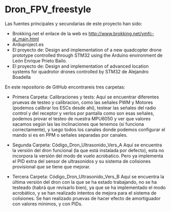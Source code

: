 # Dron_FPV_freestyle
Las fuentes principales y secundarias de este proyecto han sido: 
  - Brokking.net el enlace de la web es http://www.brokking.net/ymfc-al_main.html
  - Arduproject.es
  - El proyecto de: Design and implementation of a new quadcopter drone prototype controlled through STM32 using the Arduino environment de León Enrique Prieto Bailo.
  - El proyecto de: Design and implementation of advanced location systems for quadrotor drones controlled by STM32 de Alejandro Boadella

En este repositorio de GitHub encontrareis tres carpetas:
  - Primera Carpeta: Calibraciones y tests:
    Aquí se encuentrar diferentes pruevas de testeo y calibracion, como las señales PWM y Motores (podemos calibrar los ESCs desde ahí), testear las señales del
    radio control y del receptor y verlos por pantalla como son esas señales, podemos provar el testeo de nuestra MPU6050 y ver que valores sacamos según las
    las inclinaciones que tenemos (si funciona correctamente), y luego todos los canales donde podemos configurar el mando si es en PPM o señales separadas por
    canales.
    
  - Segunda Carpeta: Código_Dron_Ultrasonido_Vers_A
    Aquí se encuentra la versión del dron funcional (la que está instalada por defecto), esta no incorpora la versión del modo de vuelo acrobatico. Pero ya implementa
    el PID extra del sensor de ultrasonidos y su sistema de colisiones provisional que se tiene que mejorar.
    
  - Tercera Carpeta: Código_Dron_Ultrasonido_Vers_B
    Aquí se encuentra la última versión del dron con la que se ha estado trabajando, no se ha testeado (habrá que revisarlo bien), ya que se ha implementado
    el modo acrobático, y se han realizado intentos de mejora para el sistema de colisiones. Se han realizado pruevas de hacer efecto de amortiguador
    con valores minimos, y con PIDs. 
